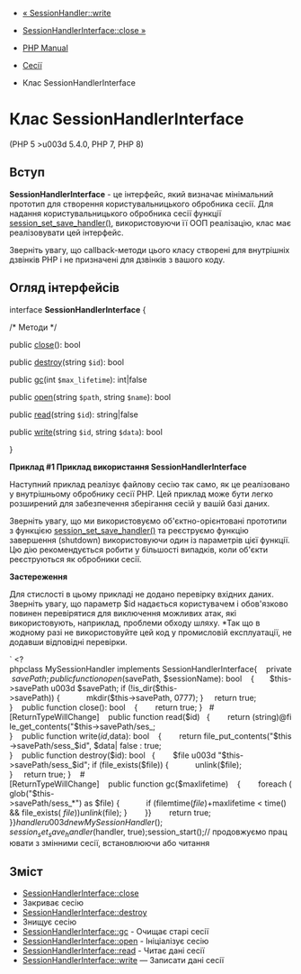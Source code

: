 - [« SessionHandler::write](sessionhandler.write.md)
- [SessionHandlerInterface::close
»](sessionhandlerinterface.close.md)

- [PHP Manual](index.md)
- [Сесії](book.session.md)
- Клас SessionHandlerInterface

# Клас SessionHandlerInterface

(PHP 5 \>u003d 5.4.0, PHP 7, PHP 8)

## Вступ

**SessionHandlerInterface** - це інтерфейс, який визначає
мінімальний прототип для створення користувальницького обробника сесії.
Для надання користувальницького обробника сесії функції
[session_set_save_handler()](function.session-set-save-handler.md),
використовуючи її ООП реалізацію, клас має реалізовувати цей інтерфейс.

Зверніть увагу, що callback-методи цього класу створені для
внутрішніх дзвінків PHP і не призначені для дзвінків з вашого коду.

## Огляд інтерфейсів

interface **SessionHandlerInterface** {

/\* Методи \*/

public [close](sessionhandlerinterface.close.md)(): bool

public [destroy](sessionhandlerinterface.destroy.md)(string `$id`):
bool

public [gc](sessionhandlerinterface.gc.md)(int `$max_lifetime`):
int\|false

public [open](sessionhandlerinterface.open.md)(string `$path`, string
`$name`): bool

public [read](sessionhandlerinterface.read.md)(string `$id`):
string\|false

public [write](sessionhandlerinterface.write.md)(string `$id`, string
`$data`): bool

}

**Приклад #1 Приклад використання **SessionHandlerInterface****

Наступний приклад реалізує файлову сесію так само, як це
реалізовано у внутрішньому обробнику сесії PHP. Цей приклад може бути
легко розширений для забезпечення зберігання сесій у вашій
базі даних.

Зверніть увагу, що ми використовуємо об'єктно-орієнтовані прототипи
з функцією
[session_set_save_handler()](function.session-set-save-handler.md) та
реєструємо функцію завершення (shutdown) використовуючи один із параметрів
цієї функції. Цю дію рекомендується робити у більшості
випадків, коли об'єкти реєструються як обробники сесії.

**Застереження**

Для стислості в цьому прикладі не додано перевірку вхідних даних.
Зверніть увагу, що параметр $id надається користувачем і
обов'язково повинен перевірятися для виключення можливих атак,
які використовують, наприклад, проблеми обходу шляху. *Так що в жодному разі
не використовуйте цей код у промисловій експлуатації, не додавши
відповідні перевірки.

` <?phpclass MySessionHandler implements SessionHandlerInterface{    private $savePath; public function open($savePath, $sessionName): bool    {       $this->savePath u003d $savePath; if (!is_dir($this->savePath)) {            mkdir($this->savePath, 0777); }     return true; }    public function close(): bool    {        return true; }   #[ReturnTypeWillChange]    public function read($id)   {        return (string)@file_get_contents("$this->savePath/ses_; }    public function write($id, $data): bool    {        return file_put_contents("$this->savePath/sess_$id", $data| false : true; }    public function destroy($id): bool   {        $file u003d "$this->savePath/sess_$id"; if (file_exists($file)) {            unlink($file); }     return true; }    #[ReturnTypeWillChange]    public function gc($maxlifetime)    {        foreach (glob("$this->savePath/sess_*") as $file) {            if (filemtime($file) + $maxlifetime < time() && file_exists( $file)) unlink($file); }        }}        return true; }}$handler u003d new MySessionHandler();session_set_save_handler($handler, true);session_start();// продовжуємо працювати з змінними сесії, встановлюючи або читання 

## Зміст

- [SessionHandlerInterface::close](sessionhandlerinterface.close.md)
- Закриває сесію
- [SessionHandlerInterface::destroy](sessionhandlerinterface.destroy.md)
- Знищує сесію
- [SessionHandlerInterface::gc](sessionhandlerinterface.gc.md) -
Очищає старі сесії
- [SessionHandlerInterface::open](sessionhandlerinterface.open.md) -
Ініціалізує сесію
- [SessionHandlerInterface::read](sessionhandlerinterface.read.md) -
Читає дані сесії
- [SessionHandlerInterface::write](sessionhandlerinterface.write.md)
— Записати дані сесії
